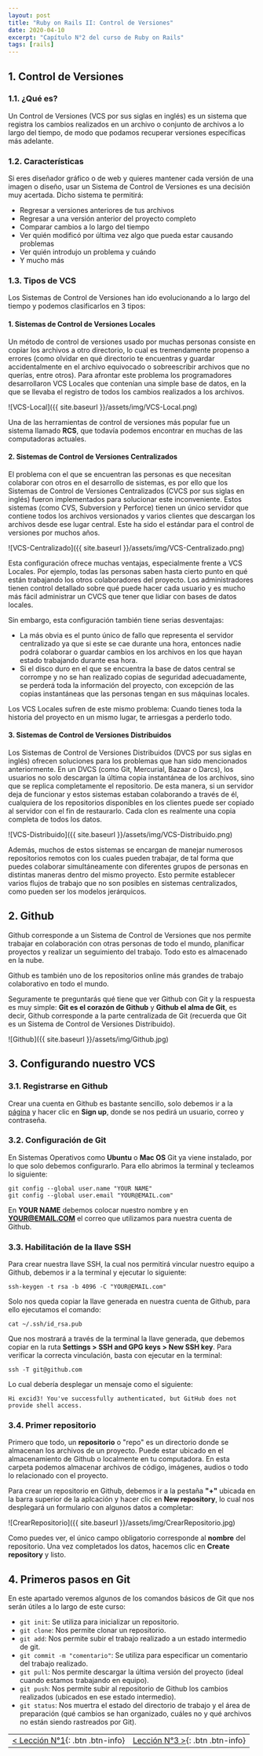 ```yaml
---
layout: post
title: "Ruby on Rails II: Control de Versiones"
date: 2020-04-10
excerpt: "Capítulo N°2 del curso de Ruby on Rails"
tags: [rails]
---
```


## 1. Control de Versiones

### 1.1. ¿Qué es?

Un Control de Versiones (VCS por sus siglas en inglés) es un sistema que registra los cambios realizados en un archivo o conjunto de archivos a lo largo del tiempo, de modo que podamos recuperar versiones específicas más adelante.

### 1.2. Características

Si eres diseñador gráfico o de web y quieres mantener cada versión de una imagen o diseño, usar un Sistema de Control de Versiones es una decisión muy acertada. Dicho sistema te permitirá:

* Regresar a versiones anteriores de tus archivos
* Regresar a una versión anterior del proyecto completo
* Comparar cambios a lo largo del tiempo
* Ver quién modificó por última vez algo que pueda estar causando problemas
* Ver quién introdujo un problema y cuándo
* Y mucho más

### 1.3. Tipos de VCS

Los Sistemas de Control de Versiones han ido evolucionando a lo largo del tiempo y podemos clasificarlos en 3 tipos:

#### 1. **Sistemas de Control de Versiones Locales**

Un método de control de versiones usado por muchas personas consiste en copiar los archivos a otro directorio, lo cual es tremendamente propenso a errores (como olvidar en qué directorio te encuentras y guardar accidentalmente en el archivo equivocado o sobreescribir archivos que no querías, entre otros). Para afrontar este problema los programadores desarrollaron VCS Locales que contenían una simple base de datos, en la que se llevaba el registro de todos los cambios realizados a los archivos.

![VCS-Local]({{ site.baseurl }}/assets/img/VCS-Local.png)

Una de las herramientas de control de versiones más popular fue un sistema llamado **RCS**, que todavía podemos encontrar en muchas de las computadoras actuales.

#### 2. **Sistemas de Control de Versiones Centralizados**

El problema con el que se encuentran las personas es que necesitan colaborar con otros en el desarrollo de sistemas, es por ello que los Sistemas de Control de Versiones Centralizados (CVCS por sus siglas en inglés) fueron implementados para solucionar este inconveniente. Estos sistemas (como CVS, Subversion y Perforce) tienen un único servidor que contiene todos los archivos versionados y varios clientes que descargan los archivos desde ese lugar central. Este ha sido el estándar para el control de versiones por muchos años.

![VCS-Centralizado]({{ site.baseurl }}/assets/img/VCS-Centralizado.png)

Esta configuración ofrece muchas ventajas, especialmente frente a VCS Locales. Por ejemplo, todas las personas saben hasta cierto punto en qué están trabajando los otros colaboradores del proyecto. Los administradores tienen control detallado sobre qué puede hacer cada usuario y es mucho más fácil administrar un CVCS que tener que lidiar con bases de datos locales.

Sin embargo, esta configuración también tiene serias desventajas:
* La más obvia es el punto único de fallo que representa el servidor centralizado ya que si este se cae durante una hora, entonces nadie podrá colaborar o guardar cambios en los archivos en los que hayan estado trabajando durante esa hora.
* Si el disco duro en el que se encuentra la base de datos central se corrompe y no se han realizado copias de seguridad adecuadamente, se perderá toda la información del proyecto, con excepción de las copias instantáneas que las personas tengan en sus máquinas locales.

Los VCS Locales sufren de este mismo problema: Cuando tienes toda la historia del proyecto en un mismo lugar, te arriesgas a perderlo todo.

#### 3. **Sistemas de Control de Versiones Distribuidos**

Los Sistemas de Control de Versiones Distribuidos (DVCS por sus siglas en inglés) ofrecen soluciones para los problemas que han sido mencionados anteriormente. En un DVCS (como Git, Mercurial, Bazaar o Darcs), los usuarios no solo descargan la última copia instantánea de los archivos, sino que se replica completamente el repositorio. De esta manera, si un servidor deja de funcionar y estos sistemas estaban colaborando a través de él, cualquiera de los repositorios disponibles en los clientes puede ser copiado al servidor con el fin de restaurarlo. Cada clon es realmente una copia completa de todos los datos.

![VCS-Distribuido]({{ site.baseurl }}/assets/img/VCS-Distribuido.png)

Además, muchos de estos sistemas se encargan de manejar numerosos repositorios remotos con los cuales pueden trabajar, de tal forma que puedes colaborar simultáneamente con diferentes grupos de personas en distintas maneras dentro del mismo proyecto. Esto permite establecer varios flujos de trabajo que no son posibles en sistemas centralizados, como pueden ser los modelos jerárquicos.

## 2. Github

Github corresponde a un Sistema de Control de Versiones que nos permite trabajar en colaboración con otras personas de todo el mundo, planificar proyectos y realizar un seguimiento del trabajo. Todo esto es almacenado en la nube.

Github es también uno de los repositorios online más grandes de trabajo colaborativo en todo el mundo.

Seguramente te preguntarás qué tiene que ver Github con Git y la respuesta es muy simple: **Git es el corazón de Github** y **Github el alma de Git**, es decir, Github corresponde a la parte centralizada de Git (recuerda que Git es un Sistema de Control de Versiones Distribuido).

![Github]({{ site.baseurl }}/assets/img/Github.jpg)

## 3. Configurando nuestro VCS

### 3.1. Registrarse en Github

Crear una cuenta en Github es bastante sencillo, solo debemos ir a la [página](https://github.com/) y hacer clic en **Sign up**, donde se nos pedirá un usuario, correo y contraseña.

### 3.2. Configuración de Git

En Sistemas Operativos como **Ubuntu** o **Mac OS** Git ya viene instalado, por lo que solo debemos configurarlo. Para ello abrimos la terminal y tecleamos lo siguiente:

```
git config --global user.name "YOUR NAME"
git config --global user.email "YOUR@EMAIL.com"
```

En **YOUR NAME** debemos colocar nuestro nombre y en **YOUR@EMAIL.COM** el correo que utilizamos para nuestra cuenta de Github.

### 3.3. Habilitación de la llave SSH

Para crear nuestra llave SSH, la cual nos permitirá vincular nuestro equipo a Github, debemos ir a la terminal y ejecutar lo siguiente:

```
ssh-keygen -t rsa -b 4096 -C "YOUR@EMAIL.com"
```

Solo nos queda copiar la llave generada en nuestra cuenta de Github, para ello ejecutamos el comando:

```
cat ~/.ssh/id_rsa.pub
```

Que nos mostrará a través de la terminal la llave generada, que debemos copiar en la ruta **Settings > SSH and GPG keys > New SSH key**. Para verificar la correcta vinculación, basta con ejecutar en la terminal:

```
ssh -T git@github.com
```

Lo cual debería desplegar un mensaje como el siguiente:

```
Hi excid3! You've successfully authenticated, but GitHub does not provide shell access.
```

### 3.4. Primer repositorio

Primero que todo, un **repositorio** o "repo" es un directorio donde se almacenan los archivos de un proyecto. Puede estar ubicado en el almacenamiento de Github o localmente en tu computadora. En esta carpeta podemos almacenar archivos de código, imágenes, audios o todo lo relacionado con el proyecto.

Para crear un repositorio en Github, debemos ir a la pestaña **"+"** ubicada en la barra superior de la aplcación y hacer clic en **New repository**, lo cual nos desplegará un formulario con algunos datos a completar:

![CrearRepositorio]({{ site.baseurl }}/assets/img/CrearRepositorio.jpg)

Como puedes ver, el único campo obligatorio corresponde al **nombre** del repositorio. Una vez completados los datos, hacemos clic en **Create repository** y listo.

## 4. Primeros pasos en Git

En este apartado veremos algunos de los comandos básicos de Git que nos serán útiles a lo largo de este curso:

* `git init`: Se utiliza para inicializar un repositorio.
* `git clone`: Nos permite clonar un repositorio.
* `git add`: Nos permite subir el trabajo realizado a un estado intermedio de git.
* `git commit -m "comentario"`: Se utiliza para especificar un comentario del trabajo realizado.
* `git pull`: Nos permite descargar la última versión del proyecto (ideal cuando estamos trabajando en equipo).
* `git push`: Nos permite subir al repositorio de Github los cambios realizados (ubicados en ese estado intermedio).
* `git status`: Nos muertra el estado del directorio de trabajo y el área de preparación (qué cambios se han organizado, cuáles no y qué archivos no están siendo rastreados por Git).

|     |     |
|:----|----:|
| [< Lección N°1](https://nisoto.github.io/rails-i-introduccion/){: .btn .btn-info} | [Lección N°3 >](https://nisoto.github.io/rails-iii-instalacion/){: .btn .btn-info} |
